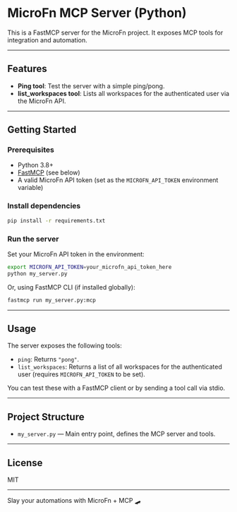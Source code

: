 # MicroFn MCP Server (Python)

This is a FastMCP server for the MicroFn project. It exposes MCP tools for integration and automation.

---

## Features

- **Ping tool**: Test the server with a simple ping/pong.
- **list_workspaces tool**: Lists all workspaces for the authenticated user via the MicroFn API.

---

## Getting Started

### Prerequisites

- Python 3.8+
- [FastMCP](https://gofastmcp.com/) (see below)
- A valid MicroFn API token (set as the `MICROFN_API_TOKEN` environment variable)

### Install dependencies

```sh
pip install -r requirements.txt
```

### Run the server

Set your MicroFn API token in the environment:

```sh
export MICROFN_API_TOKEN=your_microfn_api_token_here
python my_server.py
```

Or, using FastMCP CLI (if installed globally):

```sh
fastmcp run my_server.py:mcp
```

---

## Usage

The server exposes the following tools:

- `ping`: Returns `"pong"`.
- `list_workspaces`: Returns a list of all workspaces for the authenticated user (requires `MICROFN_API_TOKEN` to be set).

You can test these with a FastMCP client or by sending a tool call via stdio.

---

## Project Structure

- `my_server.py` — Main entry point, defines the MCP server and tools.

---

## License

MIT

---

Slay your automations with MicroFn + MCP 🛹